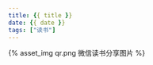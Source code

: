 ```yaml
---
title: {{ title }}
date: {{ date }}
tags: ["读书"]
---
```


<div class="qrImgWrapper">
{% asset_img qr.png 微信读书分享图片 %}
</div>
